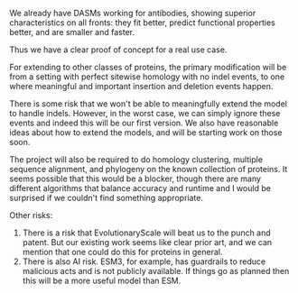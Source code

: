 We already have DASMs working for antibodies, showing superior characteristics on all fronts: they fit better, predict functional properties better, and are smaller and faster. 

Thus we have a clear proof of concept for a real use case.

For extending to other classes of proteins, the primary modification will be from a setting with perfect sitewise homology with no indel events, to one where meaningful and important insertion and deletion events happen.

There is some risk that we won't be able to meaningfully extend the model to handle indels. However, in the worst case, we can simply ignore these events and indeed this will be our first version. We also have reasonable ideas about how to extend the models, and will be starting work on those soon.

The project will also be required to do homology clustering, multiple sequence alignment, and phylogeny on the known collection of proteins. It seems possible that this would be a blocker, though there are many different algorithms that balance accuracy and runtime and I would be surprised if we couldn't find something appropriate.

Other risks:

1. There is a risk that EvolutionaryScale will beat us to the punch and patent. But our existing work seems like clear prior art, and we can mention that one could do this for proteins in general.
2. There is also AI risk. ESM3, for example, has guardrails to reduce malicious acts and is not publicly available. If things go as planned then this will be a more useful model than ESM.